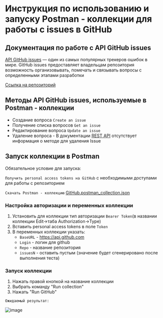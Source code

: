 # Инструкция по использованию и запуску Postman - коллекции для работы с issues в GitHub


## Документация по работе с API GitHub issues

[API GitHub issues](https://docs.github.com/en/rest/issues/issues?apiVersion=2022-11-28#about-issues) — один из самых популярных трекеров ошибок в мире. GitHub issues предоставляет владельцам репозитория возможность организовывать, помечать и связывать вопросы с определенными этапами разработки

[Ссылка на репозиторий](https://github.com/HitryDmitry34/4u)

## Методы API GitHub issues, используемые в Postman - коллекции

- Создание вопроса `Create an issue`
- Получение списка вопросов `Get an issue`
- Редактирование вопроса `Update an issue`
- Удаление вопроса  - В документации [REST API](https://docs.github.com/en/rest/issues/issues?apiVersion=2022-11-28#lock-an-issue) отсутствует информация о методе для удаления Issue

## Запуск коллекции в Postman
Обязательное условие для запуска: 

`Получить personal access tokens на GitHub` c необходимыми доступами для работы с репозиторием

`Скачать Postman - коллекцию` [GitHub.postman_collection.json](https://github.com/HitryDmitry34/4u/files/13841046/GitHub.postman_collection.json)

### Настройка авторизации и переменных коллекции
1. Установить для коллекции тип авторизации `Bearer Token`(в названии коллекции Edit->таба Authorization->Type)
2. Вставить personal access tokens в поле `Token`
3. В переменных коллекции указать:
    - `BaseURL` - https://api.github.com
    - `Login` - логин для github
    - `Repo` - название репозитория
    - `issuesN` - оставить пустым (значение будет сгенерировано после выполнения теста)
         
### Запуск коллекции
1. Нажать правой кнопкой на название коллекции
2. Выбрать команду "Run collection"
3. Нажать "Run GitHub"

`Ожидаемый результат:`

![image](https://github.com/HitryDmitry34/4u/assets/142909352/f192c96c-1ff6-4fdb-ac62-50f36ffad1ea)
